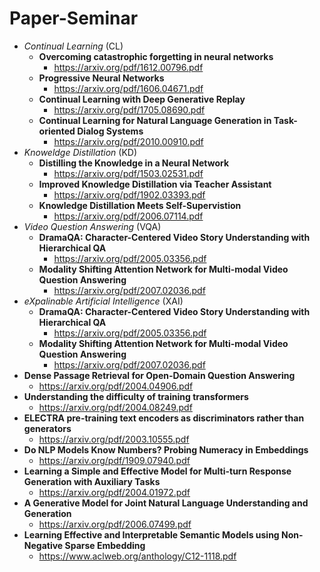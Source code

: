 # Paper-Seminar

- *Continual Learning* (CL)
  - **Overcoming catastrophic forgetting in neural networks**
    - https://arxiv.org/pdf/1612.00796.pdf
  - **Progressive Neural Networks**
    - https://arxiv.org/pdf/1606.04671.pdf
  - **Continual Learning with Deep Generative Replay**
    - https://arxiv.org/pdf/1705.08690.pdf
  - **Continual Learning for Natural Language Generation in Task-oriented Dialog Systems**
    - https://arxiv.org/pdf/2010.00910.pdf
- *Knoweldge Distillation* (KD)
  - **Distilling the Knowledge in a Neural Network**
    - https://arxiv.org/pdf/1503.02531.pdf
  - **Improved Knowledge Distillation via Teacher Assistant**
    - https://arxiv.org/pdf/1902.03393.pdf
  - **Knowledge Distillation Meets Self-Supervistion**
    - https://arxiv.org/pdf/2006.07114.pdf
- *Video Question Answering* (VQA)
  - **DramaQA: Character-Centered Video Story Understanding with Hierarchical QA**
    - https://arxiv.org/pdf/2005.03356.pdf
  - **Modality Shifting Attention Network for Multi-modal Video Question Answering**
    - https://arxiv.org/pdf/2007.02036.pdf
- *eXpalinable Artificial Intelligence* (XAI)
  - **DramaQA: Character-Centered Video Story Understanding with Hierarchical QA**
    - https://arxiv.org/pdf/2005.03356.pdf
  - **Modality Shifting Attention Network for Multi-modal Video Question Answering**
    - https://arxiv.org/pdf/2007.02036.pdf
- **Dense Passage Retrieval for Open-Domain Question Answering**
  - https://arxiv.org/pdf/2004.04906.pdf
- **Understanding the difficulty of training transformers**
  - https://arxiv.org/pdf/2004.08249.pdf
- **ELECTRA pre-training text encoders as discriminators rather than generators**
  - https://arxiv.org/pdf/2003.10555.pdf
- **Do NLP Models Know Numbers? Probing Numeracy in Embeddings**
  - https://arxiv.org/pdf/1909.07940.pdf
- **Learning a Simple and Effective Model for Multi-turn Response Generation with Auxiliary Tasks**
  - https://arxiv.org/pdf/2004.01972.pdf
- **A Generative Model for Joint Natural Language Understanding and Generation**
  - https://arxiv.org/pdf/2006.07499.pdf
- **Learning Effective and Interpretable Semantic Models using Non-Negative Sparse Embedding**
  - https://www.aclweb.org/anthology/C12-1118.pdf
